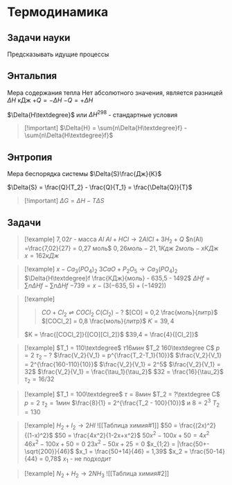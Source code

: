 # Термодинамика

## Задачи науки
Предсказывать идущие процессы

## Энтальпия
Мера содержания тепла
Нет абсолютного значения, является разницей $\Delta{H}$ кДж
$+Q = -\Delta{H}$
$-Q = +\Delta{H}$

$\Delta{H\textdegree}$ или $\Delta{H^{298}}$  - стандартные условия
>[!important] $\Delta{H} = \sum{n\Delta{H\textdegree}f} - \sum{n\Delta{H\textdegree}f}$

## Энтропия
Мера беспорядка системы
$\Delta{S}\frac{Дж}{К}$

$\Delta{S} = \frac{Q}{T_2} - \frac{Q}{T_1} = \frac{\Delta{Q}}{T}$

> [!important] $\Delta{G} = \Delta{H} - T\Delta{S}$

## Задачи

> [!example] 
> $7,02г$ - масса $Al$
> $Al + HCl \rightarrow 2AlCl + 3H_2 + Q$
>$n(Al) =\frac{7,02}{27} = 0,27 моль$
>$0,26моль - 21,1Кдж$
>$2 моль - x КДж$
>$x = 162кДж$

> [!example] 
> $x - Ca_3(PO_4)_2$
> $3CaO + P_2O_5 \rightarrow Ca_3(PO_4)_2$
> $\Delta{H\textdegree}f \frac{КДж}{моль} - 635,5 - 1492$
> $\Delta{H}f = \sum{n\Delta{H}f} - \sum{n\Delta{H}f}$
> $-739 = x-(3(-635,5) + (-1492))$

> [!example] 
> > $CO + Cl_2 \rightleftharpoons COCl_2$
> > $C(Cl_2) - ?$
> > $[CO] = 0,2 \frac{моль}{литр}$
> > $[COCl_2] = 0,8 \frac{моль}{литр}$
> > $K = 39,4$
> 
> $K = \frac{[COCl_2]}{[CO][Cl_2]}$
> $39,4 = \frac{4}{[Cl_2]}$
> 

> [!example] 
> $T_1 = 110\textdegree$
> $\tau{16 мин}$
> $T_2 160\textdegree C$
> $p = 2$
> $\tau_2 - ?$
> $\frac{V_2}{V_1} = p^{\frac{T_2-T_1}{10}}$
> $\frac{V_2}{V_1} = 2^{\frac{160-110}{10}}$
> $\frac{V_2}{V_1} = 2^5$
> $\frac{V_2}{V_1} = 32$
> $\frac{V_2}{V_1} = \frac{\tau_1}{\tau_2}$
> $32 = \frac{16}{\tau_2}$
> $\tau_2 = 16/32$

> [!example] 
> $T_1 = 100\textdegree$
> $\tau = {8 мин}$
> $T_2 = ?\textdegree C$
> $p = 2$
> $\tau_2 = 1 мин$
> $\frac{8}{1} = 2^{\frac{T_2 - 100}{10}}$ и $8 = 2^3$
> $T_2 = 130$ 

> [!example] 
> $H_2 + I_2 \rightarrow 2HI$
> ![[Таблица химия#1]]
> $50 = \frac{(2x)^2}{(1-x)^2}$
> $50 = \frac{4x^2}{1-2x+x^2}$
> $50x^2 - 100x + 50 = 4x^2$
> $46x^2 - 100x + 50 = 0$
> $23x^2 - 50x + 25 = 0$
> $x_{1;2} = |\frac{50+-\sqrt{200}}{46}$
> $x_1 = \frac{50+14}{46} = 1,39$ 
> $x_2 = \frac{50-14}{44} = 0,78$
> $x_1$ - не подходит
> 

> [!example] 
> $N_2 + H_2 \rightarrow 2NH_3$
> ![[Таблица химия#2]]
> 

